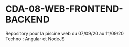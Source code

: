 # CDA-08-WEB-FRONTEND-BACKEND
Repository pour la piscine web du 07/09/20 au 11/09/20  
Techno : Angular et NodeJS
